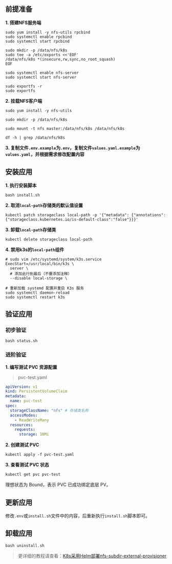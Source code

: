 前提准备
---

**1. 搭建NFS服务端**

```shell
sudo yum install -y nfs-utils rpcbind
sudo systemctl enable rpcbind
sudo systemctl start rpcbind

sudo mkdir -p /data/nfs/k8s
sudo tee -a /etc/exports <<'EOF'
/data/nfs/k8s *(insecure,rw,sync,no_root_squash)
EOF

sudo systemctl enable nfs-server
sudo systemctl start nfs-server

sudo exportfs -r
sudo exportfs
```

**2. 挂载NFS客户端**

```shell
sudo yum install -y nfs-utils

sudo mkdir -p /data/nfs/k8s 

sudo mount -t nfs master:/data/nfs/k8s /data/nfs/k8s

df -h | grep /data/nfs/k8s
```

**3. 复制文件`.env.example`为`.env`，复制文件`values.yaml.example`为`values.yaml`，并根据需求修改配置内容**

安装应用
---

**1. 执行安装脚本**

```shell
bash install.sh
```

**2. 取消`local-path`存储类的默认值设置**

```shell
kubectl patch storageclass local-path -p '{"metadata": {"annotations":{"storageclass.kubernetes.io/is-default-class":"false"}}}'
```

**3. 卸载`local-path`存储类**

```shell
kubectl delete storageclass local-path
```

**4. 禁用k3s的`local-path`组件**

```shell
# sudo vim /etc/systemd/system/k3s.service
ExecStart=/usr/local/bin/k3s \
  server \
  # 添加此行到最后（不要添加注释）
  --disable local-storage \

# 重新加载 systemd 配置并重启 K3s 服务
sudo systemctl daemon-reload
sudo systemctl restart k3s
```
   
验证应用
---

### 初步验证

```shell
bash status.sh
```

### 进阶验证

**1. 编写测试 PVC 资源配置**

> pvc-test.yaml
```yaml
apiVersion: v1
kind: PersistentVolumeClaim
metadata:
  name: pvc-test
spec:
  storageClassName: "nfs" # 存储类名称
  accessModes:
    - ReadWriteMany
  resources:
    requests:
      storage: 10Mi
```

**2. 创建测试 PVC**

```shell
kubectl apply -f pvc-test.yaml
```
   
**3. 查看测试 PVC 状态**

```shell
kubectl get pvc pvc-test
```
理想状态为 Bound，表示 PVC 已成功绑定底层 PV。

更新应用
---

修改`.env`或`install.sh`文件中的内容，后重新执行`install.sh`脚本即可。

卸载应用
---

```shell
bash uninstall.sh
```

> 更详细的教程请查看：[K8s采用Helm部署nfs-subdir-external-provisioner](https://lbs.wiki/pages/cebdd494/)
